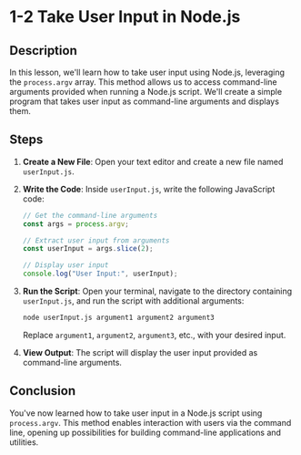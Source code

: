 # 1-2 Take User Input in Node.js

## Description

In this lesson, we'll learn how to take user input using Node.js, leveraging the `process.argv` array. This method allows us to access command-line arguments provided when running a Node.js script. We'll create a simple program that takes user input as command-line arguments and displays them.

## Steps

1. **Create a New File**: Open your text editor and create a new file named `userInput.js`.

2. **Write the Code**: Inside `userInput.js`, write the following JavaScript code:

    ```javascript
    // Get the command-line arguments
    const args = process.argv;

    // Extract user input from arguments
    const userInput = args.slice(2);

    // Display user input
    console.log("User Input:", userInput);
    ```

3. **Run the Script**: Open your terminal, navigate to the directory containing `userInput.js`, and run the script with additional arguments:

    ```bash
    node userInput.js argument1 argument2 argument3
    ```

    Replace `argument1`, `argument2`, `argument3`, etc., with your desired input.

4. **View Output**: The script will display the user input provided as command-line arguments.

## Conclusion

You've now learned how to take user input in a Node.js script using `process.argv`. This method enables interaction with users via the command line, opening up possibilities for building command-line applications and utilities.
